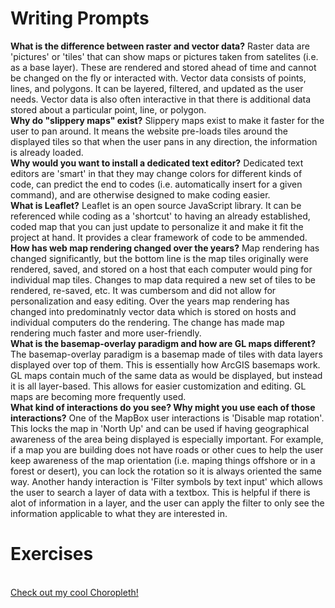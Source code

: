 <h1> Writing Prompts</h1>
<b>What is the difference between raster and vector data?</b>
Raster data are 'pictures' or 'tiles' that can show maps or pictures taken from satelites (i.e. as a base layer). These are rendered and stored ahead of time and cannot be changed on the fly or interacted with. Vector data consists of points, lines, and polygons. It can be layered, filtered, and updated as the user needs. Vector data is also often interactive in that there is additional data stored about a particular point, line, or polygon.
<br>
<b>Why do "slippery maps" exist?</b>
Slippery maps exist to make it faster for the user to pan around. It means the website pre-loads tiles around the displayed tiles so that when the user pans in any direction, the information is already loaded.
<br>
<b>Why would you want to install a dedicated text editor?</b>
Dedicated text editors are 'smart' in that they may change colors for different kinds of code, can predict the end to codes (i.e. automatically insert </ > for a given command), and are otherwise designed to make coding easier.
<br>
<b>What is Leaflet?</b>
Leaflet is an open source JavaScript library. It can be referenced while coding as a 'shortcut' to having an already established, coded map that you can just update to personalize it and make it fit the project at hand. It provides a clear framework of code to be ammended.
<br>
<b>How has web map rendering changed over the years?</b>
Map rendering has changed significantly, but the bottom line is the map tiles originally were rendered, saved, and stored on a host that each computer would ping for individual map tiles. Changes to map data required a new set of tiles to be rendered, re-saved, etc. It was cumbersom and did not allow for personalization and easy editing. Over the years map rendering has changed into predominatnly vector data which is stored on hosts and individual computers do the rendering. The change has made map rendering much faster and more user-friendly.
<br>
<b>What is the basemap-overlay paradigm and how are GL maps different?</b>
The basemap-overlay paradigm is a basemap made of tiles with data layers displayed over top of them. This is essentially how ArcGIS basemaps work. GL maps contain much of the same data as would be displayed, but instead it is all layer-based. This allows for easier customization and editing. GL maps are becoming more frequently used.
<br>
<b>What kind of interactions do you see? Why might you use each of those interactions?</b>
One of the MapBox user interactions is 'Disable map rotation'. This locks the map in 'North Up' and can be used if having geographical awareness of the area being displayed is especially important. For example, if a map you are building does not have roads or other cues to help the user keep awareness of the map orientation (i.e. maping things offshore or in a forest or desert), you can lock the rotation so it is always oriented the same way. Another handy interaction is 'Filter symbols by text input' which allows the user to search a layer of data with a textbox. This is helpful if there is alot of information in a layer, and the user can apply the filter to only see the information applicable to what they are interested in. 
<br>
<h1>Exercises</h1>
<br>
<a href="https://api.mapbox.com/styles/v1/lelealingo/ck61hzdhi04zl1inusko7lt6k.html?fresh=true&title=view&access_token=pk.eyJ1IjoibGVsZWFsaW5nbyIsImEiOiJjazU3YjhmeWIwYzFmM3BwNzRtZncxZ2hyIn0.rNu-6Hs3U5-C1B1kL7YRJw"> Check out my cool Choropleth! </a>
<br>
